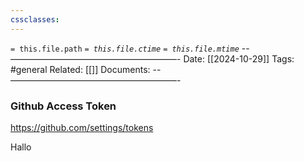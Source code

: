 ```yaml
---
cssclasses:
---
```

`= this.file.path`
*`= this.file.ctime`*
*`= this.file.mtime`*
--———————————————————-
Date: [[2024-10-29]]
Tags: #general 
Related: [[]] 
Documents: 
--———————————————————-

### Github Access Token
https://github.com/settings/tokens


Hallo

